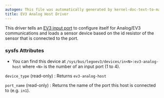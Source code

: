 ```yaml
---
autogen: This file was automatically generated by kernel-doc-text-to-markdown.py
title: EV3 Analog Host Driver
---
```


This driver tells an [EV3 input port] to configure itself for Analog/EV3
communications and loads a sensor device based on the id resistor of the
sensor that is connected to the port.

### sysfs Attributes

* You can find this device at `/sys/bus/legoev3/devices/in<N>:ev3-analog-host`
where `<N>` is the number of an input port (1 to 4).

`device_type` (read-only)
: Returns `ev3-analog-host`

`port_name` (read-only)
: Returns the name of the port this host is connected to (e.g. `in1`).

[EV3 input port]: ../ev3-input-port
